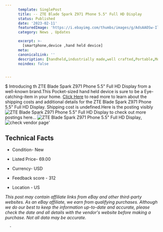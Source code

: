 ```yaml
---
      template: SinglePost
      title: -- ZTE Blade Spark Z971 Phone 5.5" Full HD Display
      status: Published
      date: '2023-02-11'
      featuredImage: 'https://i.ebayimg.com/thumbs/images/g/AdsAAOSw-IljEBuj/s-l225.jpg'
      category: News , Updates

      excerpt: >-
        [smartphone,device ,hand held device]
      meta:
      canonicalLink: ''
      description: [handheld,industrially made,well crafted,Portable,Mobile,Compact,Convenient,Lightweight,Maneuverable,Man-portable,Miniature,Carriable,Hand-held,Light,Holdable,Transportable,Mobile device,Pocket-sized,On-the-go,Wireless,Cordless,Compact size,Convenient size, smartphone,device ,hand held device]
      noindex: false
      

---
```

$
      Introducing th ZTE Blade Spark Z971 Phone 5.5" Full HD Display from a well-known brand.This Pocket-sized hand held device is sure to be a Eye-catching-item in your home. [Click Here](https://www.ebay.com/itm/265862855987?hash=item3de6a93d33%3Ag%3AAdsAAOSw-IljEBuj&mkevt=1&mkcid=1&mkrid=711-53200-19255-0&campid=%253CePNCampaignId%253E&customid=%253CreferenceId%253E&toolid=10049) to read more to learn about the shipping costs and additional details for the ZTE Blade Spark Z971 Phone 5.5" Full HD Display. Shipping cost is undefined.Here is the posting visibly ![ZTE Blade Spark Z971 Phone 5.5" Full HD Display](https://i.ebayimg.com/thumbs/images/g/AdsAAOSw-IljEBuj/s-l225.jpg) to check out more postings here... ![ZTE Blade Spark Z971 Phone 5.5" Full HD Display](https://i.ebayimg.com/images/g/AdsAAOSw-IljEBuj/s-l1600.jpg), ![check vendor page](https://origin-galleryplus.ebayimg.com/ws/web/265862855987_2_0_1/225x225.jpg,https://origin-galleryplus.ebayimg.com/ws/web/265862855987_3_0_1/225x225.jpg)'

      

 ## Technical Facts 



     
      

 - Condition- New 


      

 - Listed Price- 69.00 


      

 - Currency- USD 


      

 - Feedback score - 312 


      

 - Location - US 


      
      

 *_This post may contain affiliate links from eBay and other third-party websites. As an eBay affiliate, we earn from qualifying purchases. Although we do our best to keep the information up-to-date and accurate, please check the date and all details with the vendor's website before making a purchase. Not all data may be accurate._*




      -
